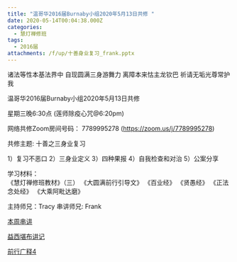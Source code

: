 ```yaml
---
title: "温哥华2016届Burnaby小组2020年5月13日共修 "
date: 2020-05-14T00:04:38.000Z
categories:
  - 慧灯禅修班
tags:
  - 2016届
attachments: /f/up/十善身业复习_frank.pptx
---
```

诸法等性本基法界中 自现圆满三身游舞力 离障本来怙主龙钦巴 祈请无垢光尊常护我

温哥华2016届Burnaby小组2020年5月13日共修 

星期三晚6:30点 (莲师除疫心咒@6:20pm)

网络共修Zoom房间号码： 7789995278 (<https://zoom.us/j/7789995278>)

共修主题: 十善之三身业复习

1）复习不恶口
2）三身业定义
3）四种果报
4）自我检查和对治
5）公案分享

学习材料：  
《慧灯禅修班教材》（三） 
《大圆满前行引导文》
《百业经》
《贤愚经》
《正法念处经》
《大乘阿毗达磨》

主持师兄：Tracy
串讲师兄: Frank


[本周串讲](https://hdvblob.blob.core.windows.net/hdv/f/up/十善身业复习_frank.pptx)

[益西堪布讲记](https://hdvblob.blob.core.windows.net/hdv/f/up/因果益西.pdf)

[前行广释4](https://hdvblob.blob.core.windows.net/hdv/f/up/前行广释4.pdf)
